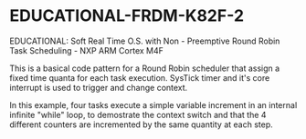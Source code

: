 # EDUCATIONAL-FRDM-K82F-2
EDUCATIONAL: Soft Real Time O.S. with Non - Preemptive Round Robin Task Scheduling - NXP ARM Cortex M4F

This is a basical code pattern for a Round Robin scheduler that assign a fixed time quanta for each task execution. 
SysTick timer and it's core interrupt is used to trigger and change context.

In this example, four tasks execute a simple variable increment in an internal infinite "while" loop, to demostrate the context switch and that the 4 different counters are incremented by the same quantity at each step.



